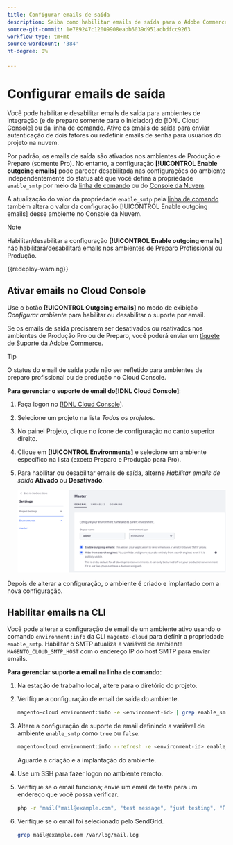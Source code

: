 ```yaml
---
title: Configurar emails de saída
description: Saiba como habilitar emails de saída para o Adobe Commerce na infraestrutura em nuvem.
source-git-commit: 1e789247c12009908eabb6039d951acbdfcc9263
workflow-type: tm+mt
source-wordcount: '384'
ht-degree: 0%

---
```


# Configurar emails de saída

Você pode habilitar e desabilitar emails de saída para ambientes de integração (e de preparo somente para o Iniciador) do [!DNL Cloud Console] ou da linha de comando. Ative os emails de saída para enviar autenticação de dois fatores ou redefinir emails de senha para usuários do projeto na nuvem.

Por padrão, os emails de saída são ativados nos ambientes de Produção e Preparo (somente Pro). No entanto, a configuração **[!UICONTROL Enable outgoing emails]** pode parecer desabilitada nas configurações do ambiente independentemente do status até que você defina a propriedade `enable_smtp` por meio da [linha de comando](#enable-emails-in-the-cli) ou do [Console da Nuvem](outgoing-emails.md#enable-emails-in-the-cloud-console).

A atualização do valor da propriedade `enable_smtp` pela [linha de comando](#enable-emails-in-the-cli) também altera o valor da configuração [!UICONTROL Enable outgoing emails] desse ambiente no Console da Nuvem.

>[!NOTE]
>
>Habilitar/desabilitar a configuração **[!UICONTROL Enable outgoing emails]** não habilitará/desabilitará emails nos ambientes de Preparo Profissional ou Produção.

{{redeploy-warning}}

## Ativar emails no Cloud Console

Use o botão **[!UICONTROL Outgoing emails]** no modo de exibição _Configurar ambiente_ para habilitar ou desabilitar o suporte por email.

Se os emails de saída precisarem ser desativados ou reativados nos ambientes de Produção Pro ou de Preparo, você poderá enviar um [tíquete de Suporte da Adobe Commerce](https://experienceleague.adobe.com/pt-br/docs/commerce-knowledge-base/kb/help-center-guide/magento-help-center-user-guide).

>[!TIP]
>
>O status do email de saída pode não ser refletido para ambientes de preparo profissional ou de produção no Cloud Console.

**Para gerenciar o suporte de email do[!DNL Cloud Console]**:

1. Faça logon no [[!DNL Cloud Console]](https://console.adobecommerce.com).
1. Selecione um projeto na lista _Todos os projetos_.
1. No painel Projeto, clique no ícone de configuração no canto superior direito.
1. Clique em **[!UICONTROL Environments]** e selecione um ambiente específico na lista (exceto Preparo e Produção para Pro).
1. Para habilitar ou desabilitar emails de saída, alterne _Habilitar emails de saída_ **Ativado** ou **Desativado**.

   ![Habilitar configuração de email de saída](../../assets/outgoing-emails.png)

Depois de alterar a configuração, o ambiente é criado e implantado com a nova configuração.

## Habilitar emails na CLI

Você pode alterar a configuração de email de um ambiente ativo usando o comando `environment:info` da CLI `magento-cloud` para definir a propriedade `enable_smtp`. Habilitar o SMTP atualiza a variável de ambiente `MAGENTO_CLOUD_SMTP_HOST` com o endereço IP do host SMTP para enviar emails.

**Para gerenciar suporte a email na linha de comando**:

1. Na estação de trabalho local, altere para o diretório do projeto.

1. Verifique a configuração de email de saída do ambiente.

   ```bash
   magento-cloud environment:info -e <environment-id> | grep enable_smtp
   ```

1. Altere a configuração de suporte de email definindo a variável de ambiente `enable_smtp` como `true` ou `false`.

   ```bash
   magento-cloud environment:info --refresh -e <environment-id> enable_smtp true
   ```

   Aguarde a criação e a implantação do ambiente.

1. Use um SSH para fazer logon no ambiente remoto.

1. Verifique se o email funciona; envie um email de teste para um endereço que você possa verificar.

   ```bash
   php -r 'mail("mail@example.com", "test message", "just testing", "From: tester@example.com");'
   ```

1. Verifique se o email foi selecionado pelo SendGrid.

   ```bash
   grep mail@example.com /var/log/mail.log
   ```
